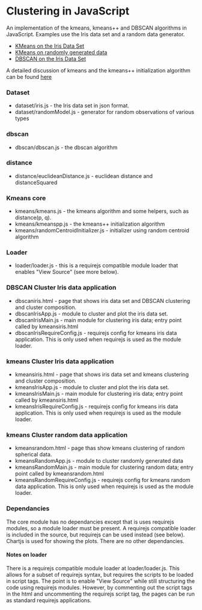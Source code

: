 # Clustering in JavaScript

An implementation of the kmeans, kmeans++ and DBSCAN algorithms in JavaScript.  Examples use the Iris data set and a random data generator.
* [KMeans on the Iris Data Set](https://ezward.github.io/clustering-javascript/kmeansiris.html)
* [KMeans on randomly generated data](https://ezward.github.io/clustering-javascript/kmeansrandom.html)
* [DBSCAN on the Iris Data Set](https://ezward.github.io/clustering-javascript/dbscaniris.html)

A detailed discussion of kmeans and the kmeans++ initialization algorithm can be found [here](https://github.com/Ezward/machinelearningnotes/tree/master/Clustering%20and%20Retrieval/week%203%20-%20Clustering%20with%20k-means)

### Dataset
* dataset/iris.js - the Iris data set in json format.
* dataset/randomModel.js - generator for random observations of various types

### dbscan
* dbscan/dbscan.js - the dbscan algorithm

### distance
* distance/euclideanDistance.js - euclidean distance and distanceSquared

### Kmeans core
* kmeans/kmeans.js - the kmeans algorithm and some helpers, such as distance(p, q). 
* kmeans/kmeanspp.js - the kmeans++ initialization algorithm
* kmeans/randomCentroidInitializer.js - initializer using random centroid algorithm

### Loader
* loader/loader.js - this is a requirejs compatible module loader that enables "View Source" (see more below).  

### DBSCAN Cluster Iris data application
* dbscaniris.html - page that shows iris data set and DBSCAN clustering and cluster composition.
* dbscanIrisApp.js - module to cluster and plot the iris data set.
* dbscanIrisMain.js - main module for clustering iris data; entry point called by kmeansiris.html
* dbscanIrisRequireConfig.js - requirejs config for kmeans iris data application.  This is only used when requirejs is used as the module loader.


### kmeans Cluster Iris data application
* kmeansiris.html - page that shows iris data set and kmeans clustering and cluster composition.
* kmeansIrisApp.js - module to cluster and plot the iris data set.
* kmeansIrisMain.js - main module for clustering iris data; entry point called by kmeansiris.html
* kmeansIrisRequireConfig.js - requirejs config for kmeans iris data application.  This is only used when requirejs is used as the module loader.

### kmeans Cluster random data application
* kmeansrandom.html - page thas show kmeans clustering of random spherical data.
* kmeansRandomApp.js - module to cluster randomly generated data
* kmeansRandomMain.js - main module for clustering random data; entry point called by kmeansrandom.html
* kmeansRandomRequireConfig.js - requirejs config for kmeans random data application.  This is only used when requirejs is used as the module loader.

### Dependancies
The core module has no dependancies except that is uses requirejs modules, so a module loader must be present.  A requirejs compatible loader is included in the source, but requirejs can be used instead (see below).  Chartjs is used for showing the plots.  There are no other dependancies.

#### Notes on loader
There is a requirejs compatible module loader at loader/loader.js.  This allows for a subset of requirejs syntax, but requires the scripts to be loaded in script tags.  The point is to enable "View Source" while still structuring the code using requirejs modules.  However, by commenting out the script tags in the html and uncommenting the requirejs script tag, the pages can be run as standard requirejs applications.



